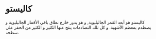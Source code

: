 # كاليستو

كاليستو هو أبعد القمر الجاليليوية, و هو يدور خارج نطاق باقي الأقمار الجاليليوية
و يصطدم بمعظم الأشهبة. و كل تلك التصادمات ينتج عنها الكثير و الكثير من الحفر علي
سطحه.
